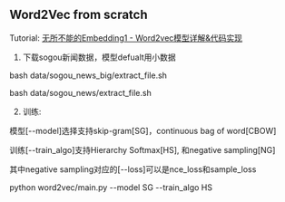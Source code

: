 ## Word2Vec from scratch 
Tutorial: [无所不能的Embedding1 - Word2vec模型详解&代码实现](https://www.cnblogs.com/gogoSandy/p/13418257.html)

1. 下载sogou新闻数据，模型defualt用小数据

bash data/sogou_news_big/extract_file.sh

bash data/sogou_news/extract_file.sh

2. 训练: 
   
模型[--model]选择支持skip-gram[SG]，continuous bag of word[CBOW]

训练[--train_algo]支持Hierarchy Softmax[HS], 和negative sampling[NG]

其中negative sampling对应的[--loss]可以是nce_loss和sample_loss

python word2vec/main.py --model SG --train_algo HS